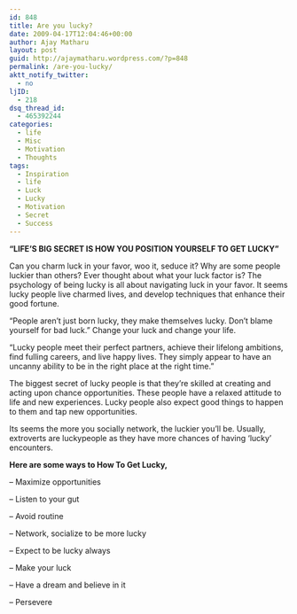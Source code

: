 ```yaml
---
id: 848
title: Are you lucky?
date: 2009-04-17T12:04:46+00:00
author: Ajay Matharu
layout: post
guid: http://ajaymatharu.wordpress.com/?p=848
permalink: /are-you-lucky/
aktt_notify_twitter:
  - no
ljID:
  - 218
dsq_thread_id:
  - 465392244
categories:
  - life
  - Misc
  - Motivation
  - Thoughts
tags:
  - Inspiration
  - life
  - Luck
  - Lucky
  - Motivation
  - Secret
  - Success
---
```

**&#8220;LIFE&#8217;S BIG SECRET IS HOW YOU POSITION YOURSELF TO GET LUCKY&#8221;**

Can you charm luck in your favor, woo it, seduce it? Why are some people luckier than others? Ever thought about what your luck factor is? The psychology of being lucky is all about navigating luck in your favor. It seems lucky people live charmed lives, and develop techniques that enhance their good fortune.

&#8220;People aren&#8217;t just born lucky, they make themselves lucky. Don&#8217;t blame yourself for bad luck.&#8221; Change your luck and change your life.

&#8220;Lucky people meet their perfect partners, achieve their lifelong ambitions, find fulling careers, and live happy lives. They simply appear to have an uncanny ability to be in the right place at the right time.&#8221;

The biggest secret of lucky people is that they&#8217;re skilled at creating and acting upon chance opportunities. These people have a relaxed attitude to life and new experiences. Lucky people also expect good things to happen to them and tap new opportunities.

Its seems the more you socially network, the luckier you&#8217;ll be. Usually, extroverts are luckypeople as they have more chances of having &#8216;lucky&#8217; encounters.

**Here are some ways to How To Get Lucky,**

&#8211; Maximize opportunities

&#8211; Listen to your gut

&#8211; Avoid routine

&#8211; Network, socialize to be more lucky

&#8211; Expect to be lucky always

&#8211; Make your luck

&#8211; Have a dream and believe in it

&#8211; Persevere